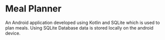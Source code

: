 # Meal Planner
An Android application developed using Kotlin and SQLite which is used to plan meals. Using SQLite Database data is stored locally on the android device.

